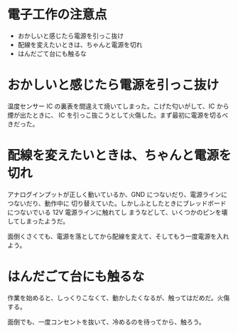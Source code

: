 # 電子工作の注意点

* おかしいと感じたら電源を引っこ抜け
* 配線を変えたいときは、ちゃんと電源を切れ
* はんだごて台にも触るな

# おかしいと感じたら電源を引っこ抜け

温度センサー IC の裏表を間違えて焼いてしまった。こげた匂いがして、IC から煙が出たときに、
IC を引っこ抜こうとして火傷した。まず最初に電源を切るべきだった。

# 配線を変えたいときは、ちゃんと電源を切れ

アナログインプットが正しく動いているか、GND につないだり、電源ラインにつないだり、動作中に
切り替えていた。しかしふとしたときにブレッドボードにつないでいる 12V 電源ラインに触れてし
まうなどして、いくつかのピンを壊してしまったようだ。

面倒くさくても、電源を落としてから配線を変えて、そしてもう一度電源を入れよう。

# はんだごて台にも触るな

作業を始めると、しっくりこなくて、動かしたくなるが、触ってはだめだ。火傷する。

面倒でも、一度コンセントを抜いて、冷めるのを待ってから、触ろう。
